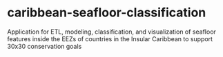 # caribbean-seafloor-classification
Application for ETL, modeling, classification, and visualization of seafloor features inside the EEZs of countries in the Insular Caribbean to support 30x30 conservation goals
